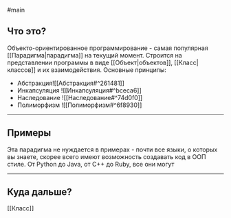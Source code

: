 #main 
## Что это?
Объекто-ориентированное программирование - самая популярная [[Парадигма|парадигма]] на текущий момент. Строится на представлении программы в виде [[Объект|объектов]], [[Класс|классов]] и их взаимодействия.
Основные принципы:
- Абстракция![[Абстракция#^261481]]
- Инкапсуляция ![[Инкапсуляция#^bceca6]]
- Наследование ![[Наследование#^74d0f0]]
- Полиморфизм ![[Полиморфизм#^6f8930]]
---

## Примеры
Эта парадигма не нуждается в примерах - почти все языки, о которых вы знаете,  скорее всего имеют возможность создавать код в ООП стиле. От Python до Java, от C++ до Ruby, все они могут

---

## Куда дальше?
[[Класс]]